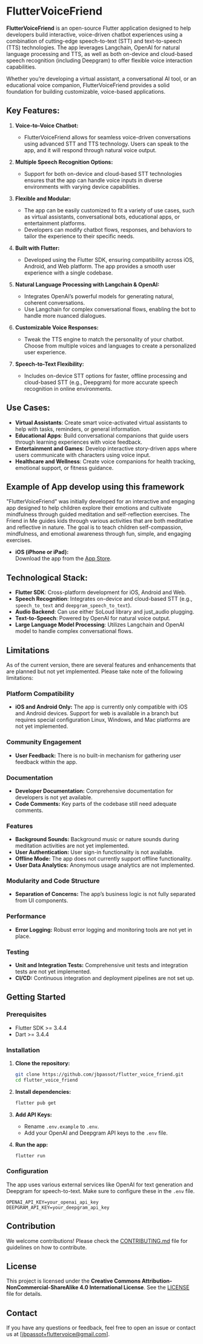 # FlutterVoiceFriend

**FlutterVoiceFriend** is an open-source Flutter application designed to help developers build interactive, voice-driven chatbot experiences using a combination of cutting-edge speech-to-text (STT) and text-to-speech (TTS) technologies. The app leverages Langchain, OpenAI for natural language processing and TTS, as well as both on-device and cloud-based speech recognition (including Deepgram) to offer flexible voice interaction capabilities.

Whether you’re developing a virtual assistant, a conversational AI tool, or an educational voice companion, FlutterVoiceFriend provides a solid foundation for building customizable, voice-based applications.

## Key Features:

1. **Voice-to-Voice Chatbot:**
   - FlutterVoiceFriend allows for seamless voice-driven conversations using advanced STT and TTS technology. Users can speak to the app, and it will respond through natural voice output.

2. **Multiple Speech Recognition Options:**
   - Support for both on-device and cloud-based STT technologies ensures that the app can handle voice inputs in diverse environments with varying device capabilities.

3. **Flexible and Modular:**
   - The app can be easily customized to fit a variety of use cases, such as virtual assistants, conversational bots, educational apps, or entertainment platforms.
   - Developers can modify chatbot flows, responses, and behaviors to tailor the experience to their specific needs.

4. **Built with Flutter:**
   - Developed using the Flutter SDK, ensuring compatibility across iOS, Android, and Web platform. The app provides a smooth user experience with a single codebase.

5. **Natural Language Processing with Langchain & OpenAI:**
   - Integrates OpenAI’s powerful models for generating natural, coherent conversations.
   - Use Langchain for complex conversational flows, enabling the bot to handle more nuanced dialogues.

6. **Customizable Voice Responses:**
   - Tweak the TTS engine to match the personality of your chatbot. Choose from multiple voices and languages to create a personalized user experience.

7. **Speech-to-Text Flexibility:**
   - Includes on-device STT options for faster, offline processing and cloud-based STT (e.g., Deepgram) for more accurate speech recognition in online environments.

## Use Cases:

- **Virtual Assistants**: Create smart voice-activated virtual assistants to help with tasks, reminders, or general information.
- **Educational Apps**: Build conversational companions that guide users through learning experiences with voice feedback.
- **Entertainment and Games**: Develop interactive story-driven apps where users communicate with characters using voice input.
- **Healthcare and Wellness**: Create voice companions for health tracking, emotional support, or fitness guidance.

## Example of App develop using this framework

"FlutterVoiceFriend" was initially developed for an interactive and engaging app designed to help children explore their emotions and cultivate mindfulness through guided meditation and self-reflection exercises. The Friend in Me guides kids through various activities that are both meditative and reflective in nature. The goal is to teach children self-compassion, mindfulness, and emotional awareness through fun, simple, and engaging exercises.

- **iOS (iPhone or iPad):**  
  Download the app from the [App Store](https://apps.apple.com/us/app/the-friend-in-me/id6605936938).

## Technological Stack:

- **Flutter SDK**: Cross-platform development for iOS, Android and Web.
- **Speech Recognition**: Integrates on-device and cloud-based STT (e.g., `speech_to_text` and `deepgram_speech_to_text`).
- **Audio Backend**: Can use either SoLoud library and just_audio plugging.
- **Text-to-Speech**: Powered by OpenAI for natural voice output.
- **Large Language Model Processing**: Utilizes Langchain and OpenAI model to handle complex conversational flows.

## Limitations

As of the current version, there are several features and enhancements that are planned but not yet implemented. Please take note of the following limitations:

### Platform Compatibility
- **iOS and Android Only:** The app is currently only compatible with iOS and Android devices. Support for web is available in a branch but requires special configuration Linux, Windows, and Mac platforms are not yet implemented.

### Community Engagement
- **User Feedback:** There is no built-in mechanism for gathering user feedback within the app.

### Documentation
- **Developer Documentation:** Comprehensive documentation for developers is not yet available.
- **Code Comments:** Key parts of the codebase still need adequate comments.

### Features
- **Background Sounds:** Background music or nature sounds during meditation activities are not yet implemented.
- **User Authentication:** User sign-in functionality is not available.
- **Offline Mode:** The app does not currently support offline functionality.
- **User Data Analytics:** Anonymous usage analytics are not implemented.

### Modularity and Code Structure
- **Separation of Concerns:** The app’s business logic is not fully separated from UI components.

### Performance
- **Error Logging:** Robust error logging and monitoring tools are not yet in place.

### Testing
- **Unit and Integration Tests:** Comprehensive unit tests and integration tests are not yet implemented.
- **CI/CD:** Continuous integration and deployment pipelines are not set up.

## Getting Started

### Prerequisites

- Flutter SDK >= 3.4.4
- Dart >= 3.4.4

### Installation

1. **Clone the repository:**
   ```bash
   git clone https://github.com/jbpassot/flutter_voice_friend.git
   cd flutter_voice_friend
   ```

2. **Install dependencies:**
   ```bash
   flutter pub get
   ```

3. **Add API Keys:**
   - Rename `.env.example` to `.env`.
   - Add your OpenAI and Deepgram API keys to the `.env` file.

4. **Run the app:**
   ```bash
   flutter run
   ```

### Configuration

The app uses various external services like OpenAI for text generation and Deepgram for speech-to-text. Make sure to configure these in the `.env` file.

```env
OPENAI_API_KEY=your_openai_api_key
DEEPGRAM_API_KEY=your_deepgram_api_key
```

## Contribution

We welcome contributions! Please check the [CONTRIBUTING.md](CONTRIBUTING.md) file for guidelines on how to contribute.

## License

This project is licensed under the **Creative Commons Attribution-NonCommercial-ShareAlike 4.0 International License**. See the [LICENSE](LICENSE) file for details.

## Contact

If you have any questions or feedback, feel free to open an issue or contact us at [jbpassot+fluttervoice@gmail.com].

